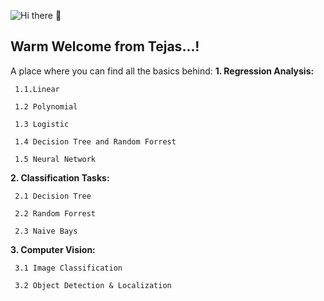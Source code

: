 ![Hi there 👋](https://res.cloudinary.com/dvkfpdzi5/image/upload/v1595516073/Test/Github-Banner_wvrgyr.jpg)

## Warm Welcome from Tejas...!

A place where you can find all the basics behind:
**1. Regression Analysis:**

     1.1.Linear
     
     1.2 Polynomial
     
     1.3 Logistic
     
     1.4 Decision Tree and Random Forrest
     
     1.5 Neural Network
  
**2. Classification Tasks:**

     2.1 Decision Tree
     
     2.2 Random Forrest
     
     2.3 Naive Bays

**3. Computer Vision:**

     3.1 Image Classification
     
     3.2 Object Detection & Localization
